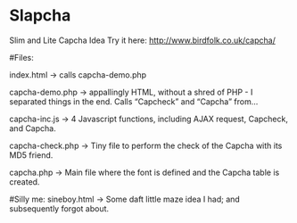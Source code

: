 # Slapcha
Slim and Lite Capcha Idea
Try it here: http://www.birdfolk.co.uk/capcha/

#Files:

index.html -> calls capcha-demo.php

capcha-demo.php -> appallingly HTML, without a shred of PHP - I separated things in the end. Calls “Capcheck” and “Capcha” from...

capcha-inc.js -> 4 Javascript functions, including AJAX request, Capcheck, and Capcha.

capcha-check.php -> Tiny file to perform the check of the Capcha with its MD5 friend.

capcha.php -> Main file where the font is defined and the Capcha table is created.

#Silly me:
sineboy.html -> Some daft little maze idea I had; and subsequently forgot about.
